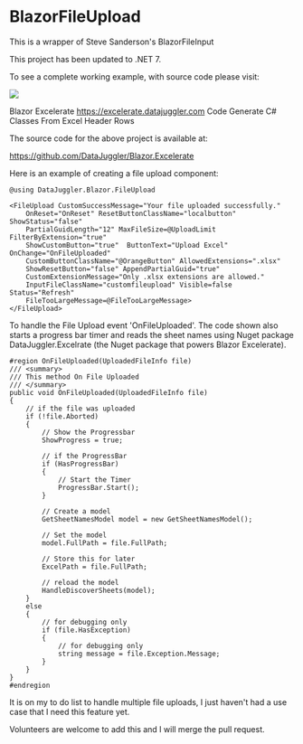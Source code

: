 # BlazorFileUpload
This is a wrapper of Steve Sanderson's BlazorFileInput

This project has been updated to .NET 7.

To see a complete working example, with source code please visit:

<img src=https://excelerate.datajuggler.com/Images/logotextsparkled.png>

Blazor Excelerate
https://excelerate.datajuggler.com
Code Generate C# Classes From Excel Header Rows

The source code for the above project is available at:

https://github.com/DataJuggler/Blazor.Excelerate

Here is an example of creating a file upload component:

    @using DataJuggler.Blazor.FileUpload

    <FileUpload CustomSuccessMessage="Your file uploaded successfully." 
        OnReset="OnReset" ResetButtonClassName="localbutton" ShowStatus="false"
        PartialGuidLength="12" MaxFileSize=@UploadLimit FilterByExtension="true" 
        ShowCustomButton="true"  ButtonText="Upload Excel" OnChange="OnFileUploaded"
        CustomButtonClassName="@OrangeButton" AllowedExtensions=".xlsx"
        ShowResetButton="false" AppendPartialGuid="true"
        CustomExtensionMessage="Only .xlsx extensions are allowed." 
        InputFileClassName="customfileupload" Visible=false Status="Refresh"
        FileTooLargeMessage=@FileTooLargeMessage>
    </FileUpload>
    

To handle the File Upload event 'OnFileUploaded'. The code shown also starts a progress bar timer and reads the sheet names
using Nuget package DataJuggler.Excelrate (the Nuget package that powers Blazor Excelerate). 

    #region OnFileUploaded(UploadedFileInfo file)
    /// <summary>
    /// This method On File Uploaded
    /// </summary>
    public void OnFileUploaded(UploadedFileInfo file)
    {
        // if the file was uploaded
        if (!file.Aborted)
        {
            // Show the Progressbar
            ShowProgress = true;
            
            // if the ProgressBar
            if (HasProgressBar)
            {
                // Start the Timer
                ProgressBar.Start();
            }
            
            // Create a model
            GetSheetNamesModel model = new GetSheetNamesModel();
            
            // Set the model
            model.FullPath = file.FullPath;
            
            // Store this for later
            ExcelPath = file.FullPath;
            
            // reload the model
            HandleDiscoverSheets(model);
        }
        else
        {
            // for debugging only
            if (file.HasException)
            {
                // for debugging only
                string message = file.Exception.Message;
            }
        }
    }
    #endregion
    
It is on my to do list to handle multiple file uploads, I just haven't had a use case that I need this feature yet.

Volunteers are welcome to add this and I will merge the pull request. 
